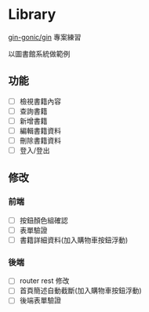 # Library

[gin-gonic/gin](https://github.com/gin-gonic/gin) 專案練習

以圖書館系統做範例

## 功能

- [ ] 檢視書籍內容
- [ ] 查詢書籍
- [ ] 新增書籍
- [ ] 編輯書籍資料
- [ ] 刪除書籍資料
- [ ] 登入/登出

##  修改

### 前端

- [ ] 按鈕顏色組確認 
- [ ] 表單驗證 
- [ ] 書籍詳細資料(加入購物車按鈕浮動) 

### 後端

- [ ] router rest 修改 
- [ ] 首頁簡述自動截斷(加入購物車按鈕浮動) 
- [ ] 後端表單驗證 